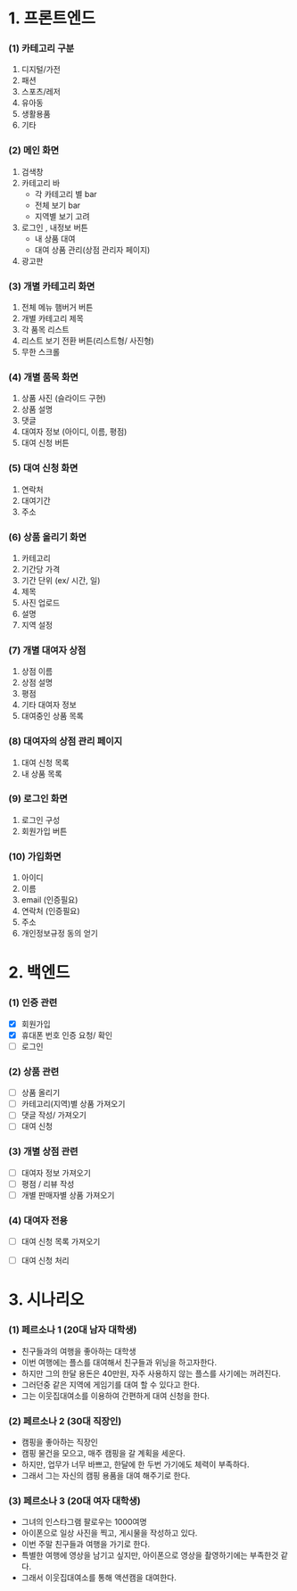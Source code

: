 ﻿# 1.  프론트엔드
###  (1) 카테고리 구분
1. 디지털/가전
2. 패션
3. 스포츠/레저
4. 유아동
5. 생활용품
6.  기타

### (2) 메인 화면
1.  검색창
2. 카테고리 바
	* 각 카테고리 별 bar
	* 전체 보기 bar
	* 지역별 보기 고려
3. 로그인 , 내정보 버튼
	* 내 상품 대여
	* 대여 상품 관리(상점 관리자 페이지)
4. 광고판

### (3) 개별 카테고리 화면
1. 전체 메뉴 햄버거 버튼
2. 개별 카테고리 제목
3. 각 품목 리스트
4. 리스트 보기 전환 버튼(리스트형/ 사진형)
5. 무한 스크롤

### (4) 개별 품목 화면
1. 상품 사진 (슬라이드 구현)
2. 상품 설명
3. 댓글
4. 대여자 정보 (아이디, 이름, 평점)
5. 대여 신청 버튼

### (5) 대여 신청 화면
1. 연락처
2. 대여기간
3. 주소

### (6)  상품 올리기 화면
1. 카테고리
2. 기간당 가격
3. 기간 단위 (ex/ 시간, 일)
4. 제목
5. 사진 업로드
7. 설명
8. 지역 설정

### (7) 개별 대여자 상점
1. 상점 이름
2. 상점 설명
3. 평점
4. 기타 대여자 정보
5. 대여중인 상품 목록

### (8) 대여자의 상점 관리 페이지
1. 대여 신청 목록
2. 내 상품 목록

### (9) 로그인 화면

1. 로그인 구성
2. 회원가입 버튼

### (10) 가입화면
1. 아이디
2. 이름
3. email (인증필요)
4. 연락처 (인증필요)
5. 주소
6. 개인정보규정 동의 얻기


# 2. 백엔드 
### (1) 인증 관련
- [x] 회원가입
- [x] 휴대폰 번호 인증 요청/ 확인
- [ ] 로그인

### (2) 상품 관련
- [ ] 상품 올리기
- [ ] 카테고리(지역)별 상품 가져오기
- [ ] 댓글 작성/ 가져오기
- [ ] 대여 신청

### (3) 개별 상점 관련
- [ ] 대여자 정보 가져오기
- [ ] 평점 / 리뷰 작성
- [ ] 개별 판매자별 상품 가져오기

### (4) 대여자 전용 
- [ ] 대여 신청 목록 가져오기
- [ ] 대여 신청 처리



# 3. 시나리오
### (1) 페르소나 1 (20대 남자 대학생)
*  친구들과의 여행을 좋아하는 대학생
* 이번 여행에는 플스를 대여해서 친구들과 위닝을 하고자한다.
* 하지만 그의 한달 용돈은 40만원, 자주 사용하지 않는 플스를 사기에는 꺼려진다.
* 그러던중 같은 지역에 게임기를 대여 할 수 있다고 한다.
* 그는 이웃집대여소를 이용하여 간편하게 대여 신청을 한다.

### (2) 페르소나 2 (30대 직장인)
* 캠핑을 좋아하는 직장인
* 캠핑 물건을 모으고, 매주 캠핑을 갈 계획을 세운다.
* 하지만, 업무가 너무 바쁘고, 한달에 한 두번 가기에도 체력이 부족하다.
* 그래서 그는 자신의 캠핑 용품을 대여 해주기로 한다.

### (3) 페르소나 3 (20대 여자 대학생)
* 그녀의 인스타그램 팔로우는 1000여명
* 아이폰으로 일상 사진을 찍고, 게시물을 작성하고 있다.
* 이번 주말 친구들과 여행을 가기로 한다. 
* 특별한 여행에 영상을 남기고 싶지만, 아이폰으로 영상을 촬영하기에는
부족한것 같다.
* 그래서 이웃집대여소를 통해 액션캠을 대여한다.


